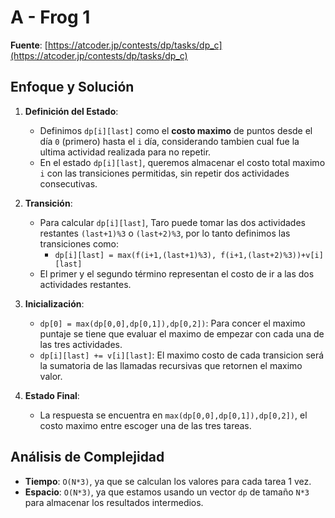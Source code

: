# A - Frog 1
**Fuente**: [https://atcoder.jp/contests/dp/tasks/dp_c](https://atcoder.jp/contests/dp/tasks/dp_c)

## Enfoque y Solución
1. **Definición del Estado**: 
   - Definimos `dp[i][last]` como el **costo maximo** de puntos desde el día `0` (primero) hasta el `i` día, considerando tambien cual fue la ultima actividad realizada para no repetir.
   - En el estado `dp[i][last]`, queremos almacenar el costo total maximo `i` con las transiciones permitidas, sin repetir dos actividades consecutivas.
  
2. **Transición**: 
   - Para calcular `dp[i][last]`, Taro puede tomar las dos actividades restantes `(last+1)%3` o `(last+2)%3`, por lo tanto definimos las transiciones como:
     - `dp[i][last] = max(f(i+1,(last+1)%3), f(i+1,(last+2)%3))+v[i][last]`
   - El primer y el segundo término representan el costo de ir a las dos actividades restantes.

3. **Inicialización**:
   - `dp[0] = max(dp[0,0],dp[0,1]),dp[0,2])`: Para concer el maximo puntaje se tiene que evaluar el maximo de empezar con cada una de las tres actividades.
   - `dp[i][last] += v[i][last]`: El maximo costo de cada transicion será la sumatoria de las llamadas recursivas que retornen el maximo valor.
   
4. **Estado Final**: 
   - La respuesta se encuentra en `max(dp[0,0],dp[0,1]),dp[0,2])`, el costo maximo entre escoger una de las tres tareas.

## Análisis de Complejidad
- **Tiempo**: `O(N*3)`, ya que se calculan los valores para cada tarea 1 vez.
- **Espacio**: `O(N*3)`, ya que estamos usando un vector `dp` de tamaño `N*3` para almacenar los resultados intermedios.

